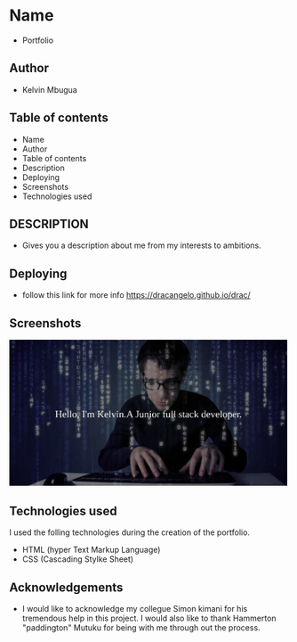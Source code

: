 # Name
- Portfolio

## Author
- Kelvin Mbugua 

## Table of contents
- Name
- Author
- Table of contents
- Description
- Deploying
- Screenshots
- Technologies used

## DESCRIPTION
- Gives you a description about me from my interests to ambitions.

## Deploying
- follow this link for more info https://dracangelo.github.io/drac/

## Screenshots 
<img src="images/cool.jpg" width=500px>

## Technologies used 
I used the folling technologies during the creation of the portfolio.
* HTML (hyper Text Markup Language)
* CSS (Cascading Stylke Sheet)

## Acknowledgements
- I would like to acknowledge my collegue Simon kimani for his tremendous help in this project. I would also like to thank Hammerton "paddington" Mutuku for being with me through out the process.